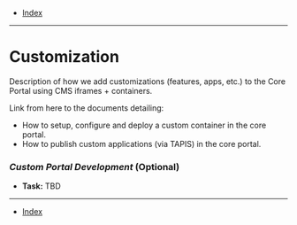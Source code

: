 - [Index](../index.md)

---

#  Customization

Description of how we add customizations (features, apps, etc.) to the Core Portal using CMS iframes + containers.

Link from here to the documents detailing:

- How to setup, configure and deploy a custom container in the core portal.
- How to publish custom applications (via TAPIS) in the core portal.

### _Custom Portal Development_ (Optional)

- **Task:** TBD

---

- [Index](../index.md)
